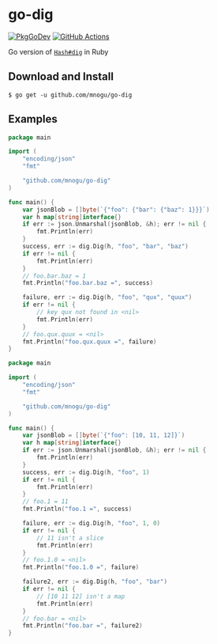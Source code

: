 # go-dig

[![PkgGoDev](https://pkg.go.dev/badge/mod/github.com/mnogu/go-dig)](https://pkg.go.dev/mod/github.com/mnogu/go-dig)
[![GitHub Actions](https://github.com/mnogu/go-dig/workflows/Go/badge.svg)](https://github.com/mnogu/go-dig/actions?query=workflow%3AGo)

Go version of [`Hash#dig`](https://docs.ruby-lang.org/en/2.7.0/Hash.html#method-i-dig) in Ruby

## Download and Install

```
$ go get -u github.com/mnogu/go-dig
```

## Examples

```go
package main

import (
	"encoding/json"
	"fmt"

	"github.com/mnogu/go-dig"
)

func main() {
	var jsonBlob = []byte(`{"foo": {"bar": {"baz": 1}}}`)
	var h map[string]interface{}
	if err := json.Unmarshal(jsonBlob, &h); err != nil {
		fmt.Println(err)
	}
	success, err := dig.Dig(h, "foo", "bar", "baz")
	if err != nil {
		fmt.Println(err)
	}
	// foo.bar.baz = 1
	fmt.Println("foo.bar.baz =", success)

	failure, err := dig.Dig(h, "foo", "qux", "quux")
	if err != nil {
		// key qux not found in <nil>
		fmt.Println(err)
	}
	// foo.qux.quux = <nil>
	fmt.Println("foo.qux.quux =", failure)
}
```

```go
package main

import (
	"encoding/json"
	"fmt"

	"github.com/mnogu/go-dig"
)

func main() {
	var jsonBlob = []byte(`{"foo": [10, 11, 12]}`)
	var h map[string]interface{}
	if err := json.Unmarshal(jsonBlob, &h); err != nil {
		fmt.Println(err)
	}
	success, err := dig.Dig(h, "foo", 1)
	if err != nil {
		fmt.Println(err)
	}
	// foo.1 = 11
	fmt.Println("foo.1 =", success)

	failure, err := dig.Dig(h, "foo", 1, 0)
	if err != nil {
		// 11 isn't a slice
		fmt.Println(err)
	}
	// foo.1.0 = <nil>
	fmt.Println("foo.1.0 =", failure)

	failure2, err := dig.Dig(h, "foo", "bar")
	if err != nil {
		// [10 11 12] isn't a map
		fmt.Println(err)
	}
	// foo.bar = <nil>
	fmt.Println("foo.bar =", failure2)
}
```